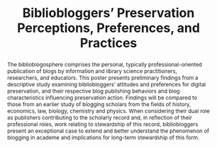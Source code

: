 ---
abstract: The biblioblogosphere comprises the personal, typically professional-oriented
  publication of blogs by information and library science practitioners, researchers,
  and educators. This poster presents preliminary findings from a descriptive study
  examining bibliobloggers’ attitudes and preferences for digital preservation, and
  their respective blog publishing behaviors and blog characteristics influencing
  preservation action. Findings will be compared to those from an earlier study of
  blogging scholars from the fields of history, economics, law, biology, chemistry
  and physics. When considering their dual role as publishers contributing to the
  scholarly record and, in reflection of their professional roles, work relating to
  stewardship of this record, bibliobloggers present an exceptional case to extend
  and better understand the phenomenon of blogging in academe and implications for
  long-term stewardship of this form.
creators:
- Carolyn Hank
- Cassidy R. Sugimoto
date: null
document_url: https://services.phaidra.univie.ac.at/api/object/o:293869/download
grand_parent: iPRES
institutions: []
keywords:
- ischool
- toronto
- canada
- weblogs
- bloggers
- blogs
- digital preservation
- scholarly communication
landing_page_url: https://phaidra.univie.ac.at/o:293869
language: eng
layout: publication
license: CC BY-NC-SA 3.0 AT
notes_url: null
parent: iPRES 2012
publication_type: poster
size: 618183
slides_url: null
source_name: iPRES
stream_url: null
title: Bibliobloggers’ Preservation Perceptions, Preferences, and Practices
year: 2012
---